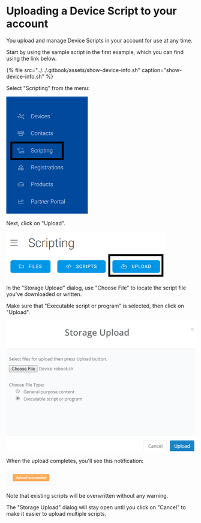 # Uploading a Device Script to your account

You upload and manage Device Scripts in your account for use at any time.

Start by using the sample script in the first example, which you can find using the link below.

{% file src="../../.gitbook/assets/show-device-info.sh" caption="show-device-info.sh" %}

Select "Scripting" from the menu:

![](../../.gitbook/assets/image%20%2872%29.png)

Next, click on "Upload".

![](../../.gitbook/assets/image%20%2838%29.png)

In the "Storage Upload" dialog, use "Choose File" to locate the script file you've downloaded or written.

Make sure that "Executable script or program" is selected, then click on "Upload".

![](../../.gitbook/assets/image%20%2855%29.png)

When the upload completes, you'll see this notification:

![](../../.gitbook/assets/image%20%288%29.png)

Note that existing scripts will be overwritten without any warning.

The "Storage Upload" dialog will stay open until you click on "Cancel" to make it easier to upload multiple scripts.

